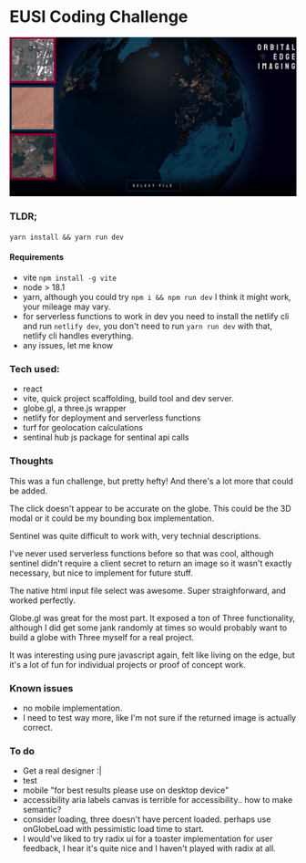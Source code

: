 # EUSI Coding Challenge

![screenshot](https://github.com/kk-11/eusi/blob/master/src/assets/screenshot.png?raw=true)

### TLDR;
`yarn install && yarn run dev`

#### Requirements
- vite `npm install -g vite`
- node > 18.1
- yarn, although you could try `npm i && npm run dev` I think it might work, your mileage may vary.
- for serverless functions to work in dev you need to install the netlify cli and run `netlify dev`, you don't need to run `yarn run dev` with that, netlify cli handles everything.
- any issues, let me know


### Tech used:
- react
- vite, quick project scaffolding, build tool and dev server.
- globe.gl, a three.js wrapper
- netlify for deployment and serverless functions
- turf for geolocation calculations
- sentinal hub js package for sentinal api calls

### Thoughts

This was a fun challenge, but pretty hefty! And there's a lot more that could be added.

The click doesn't appear to be accurate on the globe. This could be the 3D modal or it could be my bounding box implementation.

Sentinel was quite difficult to work with, very technial descriptions.

I've never used serverless functions before so that was cool, although sentinel didn't require a client secret to return an image so it wasn't exactly necessary, but nice to implement for future stuff. 

The native html input file select was awesome. Super straighforward, and worked perfectly.

Globe.gl was great for the most part. It exposed a ton of Three functionality, although I did get some jank randomly at times so would probably want to build a globe with Three myself for a real project. 

It was interesting using pure javascript again, felt like living on the edge, but it's a lot of fun for individual projects or proof of concept work.

### Known issues
  - no mobile implementation.
  - I need to test way more, like I'm not sure if the returned image is actually correct.

### To do
  - Get a real designer :|
  - test
  - mobile
    "for best results please use on desktop device"
  - accessibility
    aria labels
    canvas is terrible for accessibility.. how to make semantic?
  - consider loading, three doesn't have percent loaded. perhaps use onGlobeLoad with pessimistic load time to start.
  - I would've liked to try radix ui for a toaster implementation for user feedback, I hear it's quite nice and I haven't played with radix at all.